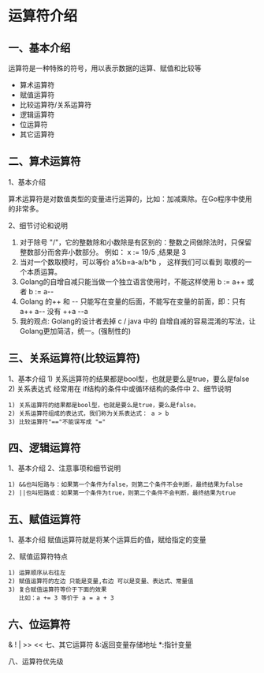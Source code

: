 # 运算符介绍
## 一、基本介绍
运算符是一种特殊的符号，用以表示数据的运算、赋值和比较等

- 算术运算符    
- 赋值运算符   
- 比较运算符/关系运算符
- 逻辑运算符 
- 位运算符 
- 其它运算符  
## 二、算术运算符
1、基本介绍

算术运算符是对数值类型的变量进行运算的，比如：加减乘除。在Go程序中使用的非常多。

2、细节讨论和说明
1) 对于除号 "/"，它的整数除和小数除是有区别的：整数之间做除法时，只保留整数部分而舍弃小数部分。 例如： x := 19/5 ,结果是  3
2) 当对一个数取模时，可以等价 a%b=a-a/b*b ， 这样我们可以看到 取模的一个本质运算。
3) Golang的自增自减只能当做一个独立语言使用时，不能这样使用
        b := a++  或者 b := a--  
4) Golang 的++ 和 -- 只能写在变量的后面，不能写在变量的前面，即：只有 a++ a-- 没有 ++a  --a 
5) 我的观点: Golang的设计者去掉 c / java 中的 自增自减的容易混淆的写法，让Golang更加简洁，统一。(强制性的)

## 三、关系运算符(比较运算符)
1、基本介绍
    1) 关系运算符的结果都是bool型，也就是要么是true，要么是false
    2) 关系表达式 经常用在 if结构的条件中或循环结构的条件中
2、细节说明

    1) 关系运算符的结果都是bool型，也就是要么是true，要么是false。
    2) 关系运算符组成的表达式，我们称为关系表达式： a > b 
    3) 比较运算符"=="不能误写成 "="

## 四、逻辑运算符
1、基本介绍
2、注意事项和细节说明

    1) &&也叫短路与：如果第一个条件为false，则第二个条件不会判断，最终结果为false
    2) ||也叫短路或：如果第一个条件为true，则第二个条件不会判断，最终结果为true

## 五、赋值运算符
1、基本介绍
赋值运算符就是将某个运算后的值，赋给指定的变量

2、赋值运算符特点

    1) 运算顺序从右往左
    2) 赋值运算符的左边 只能是变量,右边 可以是变量、表达式、常量值
    3) 复合赋值运算符等价于下面的效果       
       比如：a += 3 等价于 a = a + 3

## 六、位运算符
& ! | >> <<
七、其它运算符
 &:返回变量存储地址
 *:指针变量

八、运算符优先级

